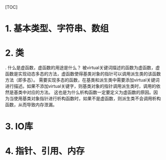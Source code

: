 [TOC]



# 1. 基本类型、字符串、数组


# 2. 类
. 什么是虚函数，虚函数的用途是什么？
被virtual关键词描述的函数为虚函数，虚函数是实现动态多态的方法，虚函数使得基类对象的指针可以调用派生类的该函数方法（即多态）。
需要实现多态的函数，在基类和派生类中需要添加virtual关键词进行描述。如果不添加virtual关键字，则基类对象的指针调用派生类时，调用的依然是基类中对应的方法。
这也是为什么析构函数一定要定义为虚函数的原因。因为当使用基类对象指针进行析构函数时，如果不是虚函数，则派生类不会调用析构函数，从而导致内存泄漏。

# 3. IO库
# 4. 指针、引用、内存
